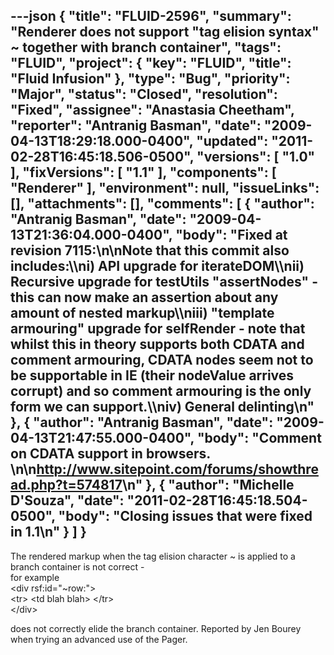 ---json
{
  "title": "FLUID-2596",
  "summary": "Renderer does not support \"tag elision syntax\" ~ together with branch container",
  "tags": "FLUID",
  "project": {
    "key": "FLUID",
    "title": "Fluid Infusion"
  },
  "type": "Bug",
  "priority": "Major",
  "status": "Closed",
  "resolution": "Fixed",
  "assignee": "Anastasia Cheetham",
  "reporter": "Antranig Basman",
  "date": "2009-04-13T18:29:18.000-0400",
  "updated": "2011-02-28T16:45:18.506-0500",
  "versions": [
    "1.0"
  ],
  "fixVersions": [
    "1.1"
  ],
  "components": [
    "Renderer"
  ],
  "environment": null,
  "issueLinks": [],
  "attachments": [],
  "comments": [
    {
      "author": "Antranig Basman",
      "date": "2009-04-13T21:36:04.000-0400",
      "body": "Fixed at revision 7115:\n\nNote that this commit also includes:\\\ni) API upgrade for iterateDOM\\\nii) Recursive upgrade for testUtils \"assertNodes\" - this can now make an assertion about any amount of nested markup\\\niii) \"template armouring\" upgrade for selfRender - note that whilst this in theory supports both CDATA and comment armouring, CDATA nodes seem not to be supportable in IE (their nodeValue arrives corrupt) and so comment armouring is the only form we can support.\\\niv) General delinting\n"
    },
    {
      "author": "Antranig Basman",
      "date": "2009-04-13T21:47:55.000-0400",
      "body": "Comment on CDATA support in browsers.&#x20;\n\n<http://www.sitepoint.com/forums/showthread.php?t=574817>\n"
    },
    {
      "author": "Michelle D'Souza",
      "date": "2011-02-28T16:45:18.504-0500",
      "body": "Closing issues that were fixed in 1.1\n"
    }
  ]
}
---
The rendered markup when the tag elision character \~ is applied to a branch container is not correct - \
for example \
\<div rsf:id="\~row:">\
\<tr> \<td blah blah> \</tr>\
\</div>

does not correctly elide the branch container. Reported by Jen Bourey when trying an advanced use of the Pager.

        